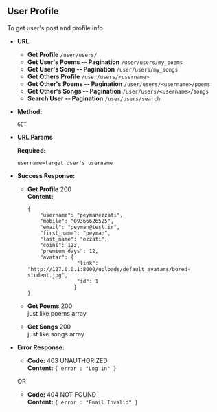 **User Profile**
----

To get user's post and profile info 
    
* **URL**

  * **Get Profile** `/user/users/`
  * **Get User's Poems -- Pagination** `/user/users/my_poems`
  * **Get User's Song -- Pagination** `/user/users/my_songs`
  * **Get Others Profile** `/user/users/<username>`
  * **Get Other's Poems -- Pagination** `/user/users/<username>/poems`
  * **Get Other's Songs -- Pagination** `/user/users/<username>/songs`
  * **Search User -- Pagination** `/user/users/search`

* **Method:**
  
  `GET` 
  
*  **URL Params**

   **Required:**
 
   `username=target user's username`

* **Success Response:**
  
  * **Get Profile** 200 <br />
    **Content:** 
    
        {
            "username": "peymanezzati",
            "mobile": "09366626525",
            "email": "peyman@test.ir",
            "first_name": "peyman",
            "last_name": "ezzati",
            "coins": 123,
            "premium_days": 12,
            "avatar": {
                        "link": "http://127.0.0.1:8000/uploads/default_avatars/bored-student.jpg",
                        "id": 1
                       }
        }
  * **Get Poems** 200 <br />
    just like poems array
    
  * **Get Songs** 200 <br />
    just like songs array
  
 
* **Error Response:**


  * **Code:** 403 UNAUTHORIZED <br />
    **Content:** `{ error : "Log in" }`

  OR

  * **Code:** 404 NOT FOUND <br />
    **Content:** `{ error : "Email Invalid" }`
